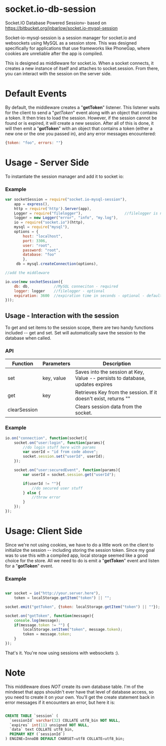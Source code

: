 # socket.io-db-session
Socket.IO Database Powered Sessionv- based on https://bitbucket.org/jnbarlow/socket.io-mysql-session

Socket-io-mysql-session is a session manager for socket.io and websockets using MySQL as a session store.
This was
designed specifically for applications that use frameworks like PhoneGap, where cookies are unreliable after
the app is compiled.

This is designed as middleware for socket.io.  When a socket connects, it creates a new instance of itself and attaches
to socket.session.  From there, you can interact with the session on the server side.

# Default Events

By default, the middleware creates a "**getToken**" listener.  This listener waits for the client to send a "*getToken*" event
along with an object that contains a token.  It then tries to load the session.  However, if the session cannot be found
or is expired, it will create a new session.  After all of this is done, it will then emit a "**gotToken**" with an object
that contains a token (either a new one or the one you passed in), and any error messages encountered:

```javascript
{token: "foo", errors: ""}
```

# Usage - Server Side

To instantiate the session manager and add it to socket io:

### Example
```javascript
var socketSession = require("socket.io-mysql-session"),
    app = express(),
    http = require('http').Server(app),
    Logger = require("filelogger"),                   //filelogger is not required, but supported by the middleware
    logger = new Logger("error", "info", "my.log"),
    io = require("socket.io")(http),
    mysql = require("mysql"),
    options = {
        host: "localhost",
        port: 3306,
        user: "root",
        password: "root",
        database: "foo"
        },
     db = mysql.createConnection(options),

//add the middleware

io.use(new socketSession({
    db: db,           //MySQL conneciton - required
    logger: logger    //filelogger - optional
    expiration: 3600  //expiration time in seconds - optional - defaults to 86400000
}));

```

## Usage - Interaction with the session

To get and set items to the session scope, there are two handy functions included -- get and set.  Set will automatically
save the session to the database when called.

### API
Function     | Parameters | Description
--------     | ---------- | -----------
set          | key, value | Saves into the session at Key, Value -- persists to database, updates expires
get          | key        | Retrieves Key from the session. If it doesn't exist, returns ""
clearSession |            | Clears session data from the socket.

### Example
```javascript
io.on("connection", function(socket){
    socket.on("user:login", function(params){
        //do login stuff here with params
        var userId = "id from code above";
        socket.session.set("userId", userId);
    });

    socket.on("user:securedEvent", function(params){
        var userId = socket.session.get("userId");

        if(userId != ""){
            //do secured user stuff
        } else {
            //throw error
        }
    });
});
```

# Usage: Client Side

Since we're not using cookies, we have to do a little work on the client to initialize the session -- including storing
the session token.  Since my goal was to use this with a compiled app, local storage seemed like a good choice for the
store. All we need to do is emit a "**getToken**" event and listen for a "**gotToken**" event.

### Example
```javascript

var socket = io("http://your.server.here"),
    token = localStorage.getItem("token") || "";

socket.emit("getToken", {token: localStorage.getItem("token") || ""});

socket.on("gotToken", function(message){
    console.log(message);
    if(message.token != "") {
        localStorage.setItem("token", message.token);
        token = message.token;
    }
});
```
That's it.  You're now using sessions with websockets :).

# Note

This middleware does *NOT* create its own database table.  I'm of the mindeset that apps shouldn't ever have that level
of database access, so you need to create it on your own.  You'll get the create statement back in error messages if it
encounters an error, but here it is:

```sql

CREATE TABLE `session` (
  `sessionId` varchar(32) COLLATE utf8_bin NOT NULL,
  `expires` int(11) unsigned NOT NULL,
  `data` text COLLATE utf8_bin,
  PRIMARY KEY (`sessionId`)
) ENGINE=InnoDB DEFAULT CHARSET=utf8 COLLATE=utf8_bin;

```